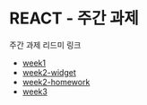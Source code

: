 # REACT - 주간 과제

주간 과제 리드미 링크

- [week1](https://github.com/lin0211/react-hw/tree/main/src/weeks/week1)
- [week2-widget](https://github.com/lin0211/react-hw/tree/main/src/weeks/week2)
- [week2-homework](https://github.com/lin0211/react-hw/tree/main/src/weeks/week2-hw)
- [week3](https://github.com/lin0211/react-hw/tree/main/src/weeks/week3)
